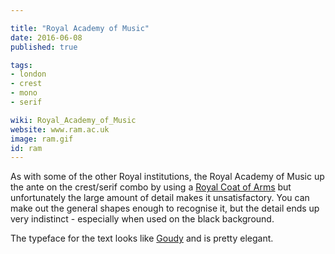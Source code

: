 ```yaml
---

title: "Royal Academy of Music"
date: 2016-06-08
published: true

tags:
- london
- crest
- mono
- serif

wiki: Royal_Academy_of_Music
website: www.ram.ac.uk
image: ram.gif
id: ram
---
```


As with some of the other Royal institutions, the Royal Academy of Music up the ante on the crest/serif combo by using a [Royal Coat of Arms](https://en.wikipedia.org/wiki/Royal_coat_of_arms_of_the_United_Kingdom#England.2C_Wales_and_Northern_Ireland) but unfortunately the large amount of detail makes it unsatisfactory. You can make out the general shapes enough to recognise it, but the detail ends up very indistinct - especially when used on the black background.

The typeface for the text looks like [Goudy](https://www.linotype.com/1983/goudy.html) and is pretty elegant.
